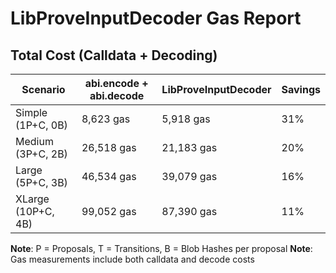 # LibProveInputDecoder Gas Report

## Total Cost (Calldata + Decoding)

| Scenario | abi.encode + abi.decode | LibProveInputDecoder | Savings |
|----------|-------------------------|--------------------|---------|
| Simple (1P+C, 0B) | 8,623 gas | 5,918 gas | 31% |
| Medium (3P+C, 2B) | 26,518 gas | 21,183 gas | 20% |
| Large (5P+C, 3B) | 46,534 gas | 39,079 gas | 16% |
| XLarge (10P+C, 4B) | 99,052 gas | 87,390 gas | 11% |

**Note**: P = Proposals, T = Transitions, B = Blob Hashes per proposal
**Note**: Gas measurements include both calldata and decode costs
